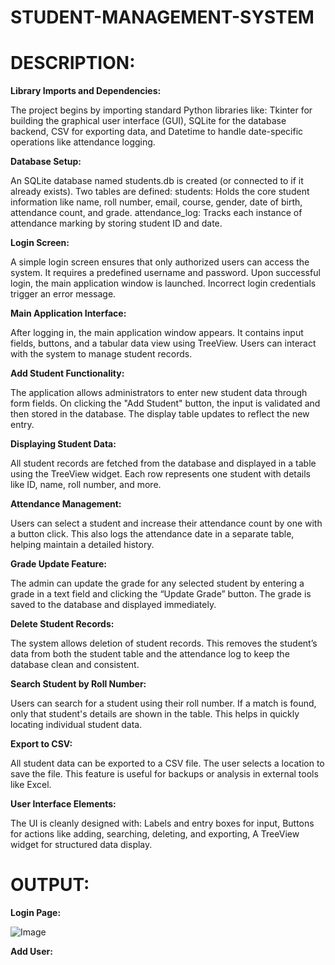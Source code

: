 # STUDENT-MANAGEMENT-SYSTEM

# DESCRIPTION:

**Library Imports and Dependencies:**

The project begins by importing standard Python libraries like:
Tkinter for building the graphical user interface (GUI),
SQLite for the database backend,
CSV for exporting data,
and Datetime to handle date-specific operations like attendance logging.

**Database Setup:**

An SQLite database named students.db is created (or connected to if it already exists). Two tables are defined:
students: Holds the core student information like name, roll number, email, course, gender, date of birth, attendance count, and grade.
attendance_log: Tracks each instance of attendance marking by storing student ID and date.

**Login Screen:**

A simple login screen ensures that only authorized users can access the system. It requires a predefined username and password. Upon successful login, the main application window is launched. Incorrect login credentials trigger an error message.

**Main Application Interface:**

After logging in, the main application window appears. It contains input fields, buttons, and a tabular data view using TreeView. Users can interact with the system to manage student records.

**Add Student Functionality:**

The application allows administrators to enter new student data through form fields. On clicking the "Add Student" button, the input is validated and then stored in the database. The display table updates to reflect the new entry.

**Displaying Student Data:**

All student records are fetched from the database and displayed in a table using the TreeView widget. Each row represents one student with details like ID, name, roll number, and more.

**Attendance Management:**

Users can select a student and increase their attendance count by one with a button click. This also logs the attendance date in a separate table, helping maintain a detailed history.

**Grade Update Feature:**

The admin can update the grade for any selected student by entering a grade in a text field and clicking the “Update Grade” button. The grade is saved to the database and displayed immediately.

**Delete Student Records:**

The system allows deletion of student records. This removes the student’s data from both the student table and the attendance log to keep the database clean and consistent.

**Search Student by Roll Number:**

Users can search for a student using their roll number. If a match is found, only that student's details are shown in the table. This helps in quickly locating individual student data.

**Export to CSV:**

All student data can be exported to a CSV file. The user selects a location to save the file. This feature is useful for backups or analysis in external tools like Excel.

**User Interface Elements:**

The UI is cleanly designed with:
Labels and entry boxes for input,
Buttons for actions like adding, searching, deleting, and exporting,
A TreeView widget for structured data display.

# OUTPUT:

**Login Page:**

![Image](https://github.com/user-attachments/assets/3d2bcf95-a834-4a5b-928a-ff80505e3811)

**Add User:**




